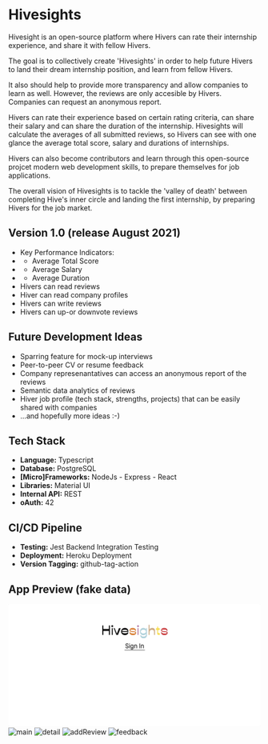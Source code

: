 # Hivesights
Hivesight is an open-source platform where Hivers can rate their internship experience, and share it with fellow Hivers.

The goal is to collectively create 'Hivesights' in order to help future Hivers to land their dream internship position, and learn from fellow Hivers. 

It also should help to provide more transparency and allow companies to learn as well. However, the reviews are only accesible by Hivers. Companies can request an anonymous report.

Hivers can rate their experience based on certain rating criteria, can share their salary and can share the duration of the internship. Hivesights will calculate the averages of all submitted reviews, so Hivers can see with one glance the average total score, salary and durations of internships.

Hivers can also become contributors and learn through this open-source projcet modern web development skills, to prepare themselves for job applications.

The overall vision of Hivesights is to tackle the 'valley of death' between completing Hive's inner circle and landing the first internship, by preparing Hivers for the job market. 

## Version 1.0 (release August 2021)

- Key Performance Indicators: 
- - Average Total Score 
- - Average Salary
- - Average Duration
- Hivers can read reviews 
- Hiver can read company profiles
- Hivers can write reviews
- Hivers can up-or downvote reviews

## Future Development Ideas

- Sparring feature for mock-up interviews
- Peer-to-peer CV or resume feedback
- Company represenantatives can access an anonymous report of the reviews
- Semantic data analytics of reviews
- Hiver job profile (tech stack, strengths, projects) that can be easily shared with companies
- ...and hopefully more ideas :-)

## Tech Stack
- **Language:** Typescript
- **Database:** PostgreSQL
- **[Micro]Frameworks:** NodeJs - Express - React
- **Libraries:** Material UI
- **Internal API:** REST
- **oAuth:** 42

## CI/CD Pipeline
- **Testing:** Jest Backend Integration Testing
- **Deployment:** Heroku Deployment
- **Version Tagging:** github-tag-action

## App Preview (fake data)
![landing](./README_assets/hivesights_landing.gif?raw=true)
![main](./README_assets/hivesights_main.gif?raw=true)
![detail](./README_assets/hivesights_detail.gif?raw=true)
![addReview](./README_assets/hivesights_add_review.gif?raw=true)
![feedback](./README_assets/hivesights_feedback.gif?raw=true)


